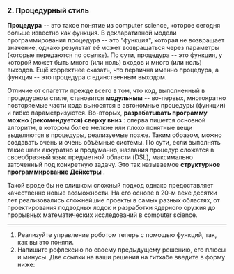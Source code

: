 ### 2. Процедурный стиль

**Процедура** -- это такое понятие из computer science, которое сегодня больше известно как функция. В декларативной модели программирования процедура -- это "функция", которая не возвращает значение, однако результат её может возвращаться через параметры (которые передаются по ссылке). По сути, процедура -- это функция, у которой может быть много (или ноль) входов и много (или ноль) выходов. Ещё корректнее сказать, что первична именно процедура, а функция -- это процедура с единственным выходом.

Отличие от спагетти прежде всего в том, что код, выполненный в процедурном стиле, становится **модульным** -- во-первых, многократно повторяемые части кода выносятся в автономные процедуры (функции) и гибко параметризуются.
Во-вторых,  **разрабатывать программу можно (рекомендуется) сверху вниз** : сперва пишется основной алгоритм, в котором более мелкие или плохо понятные вещи выделяются в процедуры, реализуемые позже. Таким образом, можно создавать очень и очень объёмные системы. По сути, если выполнять такие шаги аккуратно и продуманно, названия процедур сложатся в своеобразный язык предметной области (DSL), максимально заточенный под конкретную задачу. Это так называемое  **структурное программирование Дейкстры** .

Такой вроде бы не слишком сложный подход однако предоставляет качественно новые возможности. На его основе в 20-м веке десятки лет реализовались сложнейшие проекты в самых разных областях, от проектирования подводных лодок и разработки ядерного оружия до прорывных математических исследований в computer science.

---

1) Реализуйте управление роботом теперь с помощью функций, так, как вы это поняли.
2) Напишите рефлексию по своему предыдущему решению, его плюсы и минусы.
   Две ссылки на ваши решения на гитхабе введите в форму ниже:
